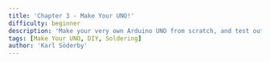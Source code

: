 ```yaml
---
title: 'Chapter 3 - Make Your UNO!'
difficulty: beginner
description: 'Make your very own Arduino UNO from scratch, and test out the classic blink example on it!'
tags: [Make Your UNO, DIY, Soldering]
author: 'Karl Söderby'
---
```


